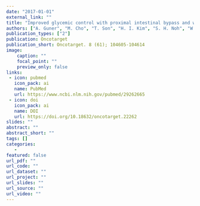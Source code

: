 ```yaml
---
date: "2017-01-01"
external_link: ""
title: "Improved glycemic control with proximal intestinal bypass and weight loss following gastrectomy in non-obese diabetic gastric cancer patients"
authors: ["A. Guner", "M. Cho", "T. Son", "H. I. Kim", "S. H. Noh", "W. J. Hyung"]
publication_types: ["2"]
publication: Oncotarget
publication_short: Oncotarget. 8 (61); 104605-104614
image:
    caption: ""
    focal_point: ""
    preview_only: false
links:
 - icon: pubmed
   icon_pack: ai
   name: PubMed
   url: https://www.ncbi.nlm.nih.gov/pubmed/29262665
 - icon: doi
   icon_pack: ai
   name: DOI
   url: https://doi.org/10.18632/oncotarget.22262
slides: ""
abstract: ""
abstract_short: ""
tags: []
categories: 
   - 
featured: false
url_pdf: ""
url_code: ""
url_dataset: ""
url_project: ""
url_slides: ""
url_source: ""
url_video: ""
---
```

